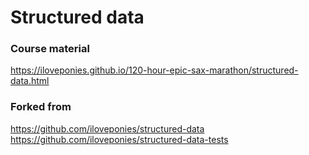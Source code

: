 # Structured data

### Course material
https://iloveponies.github.io/120-hour-epic-sax-marathon/structured-data.html

### Forked from
https://github.com/iloveponies/structured-data
https://github.com/iloveponies/structured-data-tests
